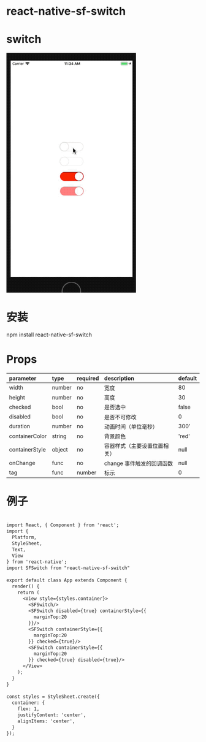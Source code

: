# react-native-sf-switch


# switch


![show](./show.gif)


# 安装
npm install react-native-sf-switch

# Props
|  parameter  |  type  |  required  |   description  |  default  |
|:-----|:-----|:-----|:-----|:-----|
|width|number|no|宽度|80|
|height|number|no|高度|30|
|checked|bool|no|是否选中|false|
|disabled|bool|no|是否不可修改|0|
|duration|number|no|动画时间（单位毫秒）|300'|
|containerColor|string|no|背景颜色|'red'|
|containerStyle|object|no|容器样式（主要设置位置相关）|null|
|onChange|func|no|change 事件触发的回调函数|null|
|tag|func|number|标示|0|




# 例子
```

import React, { Component } from 'react';
import {
  Platform,
  StyleSheet,
  Text,
  View
} from 'react-native';
import SFSwitch from "react-native-sf-switch"

export default class App extends Component {
  render() {
    return (
      <View style={styles.container}>
        <SFSwitch/>
        <SFSwitch disabled={true} containerStyle={{
          marginTop:20
        }}/>
        <SFSwitch containerStyle={{
          marginTop:20
        }} checked={true}/>
        <SFSwitch containerStyle={{
          marginTop:20
        }} checked={true} disabled={true}/>
      </View>
    );
  }
}

const styles = StyleSheet.create({
  container: {
    flex: 1,
    justifyContent: 'center',
    alignItems: 'center',
  }
});

```